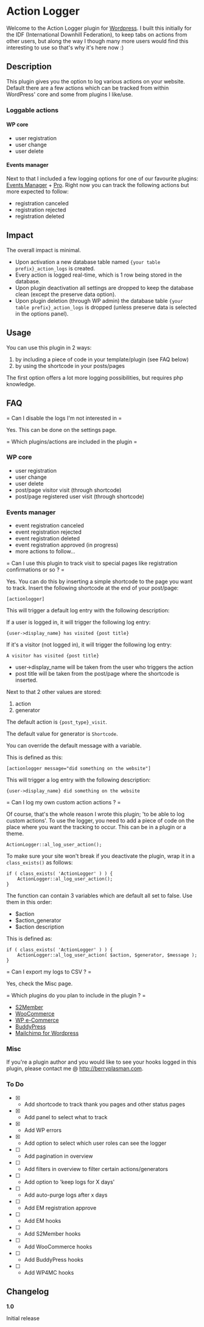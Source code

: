 # Action Logger

Welcome to the Action Logger plugin for [Wordpress](http://wordpress.org). I built this initially for the IDF (International Downhill Federation), to keep tabs on actions from other users, but along the way I though many more users would find this interesting to use so that's why it's here now :)

## Description 

This plugin gives you the option to log various actions on your website. Default there are a few actions which can be tracked from within WordPress' core and some from plugins I like/use.

### Loggable actions

#### WP core
* user registration
* user change
* user delete

#### Events manager
Next to that I included a few logging options for one of our favourite plugins: [Events Manager](http://wp-events-plugin.com/) + [Pro](https://eventsmanagerpro.com/). Right now you can track the following actions but more expected to follow:
* registration canceled
* registration rejected
* registration deleted

## Impact

The overall impact is minimal.

* Upon activation a new database table named `{your table prefix}_action_logs` is created.
* Every action is logged real-time, which is 1 row being stored in the database.
* Upon plugin deactivation all settings are dropped to keep the database clean (except the preserve data option).
* Upon plugin deletion (through WP admin) the database table `{your table prefix}_action_logs` is dropped (unless preserve data is selected in the options panel).

## Usage

You can use this plugin in 2 ways:
1. by including a piece of code in your template/plugin (see FAQ below)
1. by using the shortcode in your posts/pages

The first option offers a lot more logging possibilities, but requires php knowledge.

## FAQ

= Can I disable the logs I'm not interested in =

Yes. This can be done on the settings page.

= Which plugins/actions are included in the plugin =

### WP core
* user registration
* user change
* user delete
* post/page visitor visit (through shortcode)
* post/page registered user visit (through shortcode)

### Events manager
* event registration canceled
* event registration rejected
* event registration deleted
* event registration approved (in progress)
* more actions to follow...

= Can I use this plugin to track visit to special pages like registration confirmations or so ? =

Yes. You can do this by inserting a simple shortcode to the page you want to track. Insert the following shortcode at the end of your post/page:
    
    [actionlogger]

This will trigger a default log entry with the following description:

If a user is logged in, it will trigger the following log entry:

    {user->display_name} has visited {post title}

If it's a visitor (not logged in), it will trigger the following log entry:

    A visitor has visited {post title}

* user->display_name will be taken from the user who triggers the action
* post title will be taken from the post/page where the shortcode is inserted.

Next to that 2 other values are stored:
1. action
2. generator

The default action is `{post_type}_visit`.

The default value for generator is `Shortcode`. 

You can override the default message with a variable. 

This is defined as this:

    [actionlogger message="did something on the website"]
   

This will trigger a log entry with the following description:

    {user->display_name} did something on the website

= Can I log my own custom action actions ? =

Of course, that's the whole reason I wrote this plugin; 'to be able to log custom actions'. To use the logger, you need to add a piece of code on the place where you want the tracking to occur. This can be in a plugin or a theme.

    ActionLogger::al_log_user_action();

To make sure your site won't break if you deactivate the plugin, wrap it in a `class_exists()` as follows:     

    if ( class_exists( 'ActionLogger' ) ) {
        ActionLogger::al_log_user_action();
    }

The function can contain 3 variables which are default all set to false. Use them in this order:

* $action
* $action_generator
* $action description

This is defined as:

    if ( class_exists( 'ActionLogger' ) ) {
        ActionLogger::al_log_user_action( $action, $generator, $message );
    }

= Can I export my logs to CSV ? =

Yes, check the Misc page.

= Which plugins do you plan to include in the plugin ? =

* [S2Member](http://www.s2member.com/)
* [WooCommerce](https://woocommerce.com/)
* [WP e-Commerce](https://wpecommerce.org/)
* [BuddyPress](https://buddypress.org/)
* [Mailchimp for Wordpress](https://mc4wp.com/)


### Misc

If you're a plugin author and you would like to see your hooks logged in this plugin, please contact me @ http://berryplasman.com.  

### To Do
* [X] - Add shortcode to track thank you pages and other status pages
* [X] - Add panel to select what to track
* [X] - Add WP errors
* [X] - Add option to select which user roles can see the logger
* [ ] - Add pagination in overview
* [ ] - Add filters in overview to filter certain actions/generators
* [ ] - Add option to 'keep logs for X days'
* [ ] - Add auto-purge logs after x days
* [ ] - Add EM registration approve
* [ ] - Add EM hooks
* [ ] - Add S2Member hooks
* [ ] - Add WooCommerce hooks
* [ ] - Add BuddyPress hooks
* [ ] - Add WP4MC hooks

## Changelog

**1.0**

Initial release

